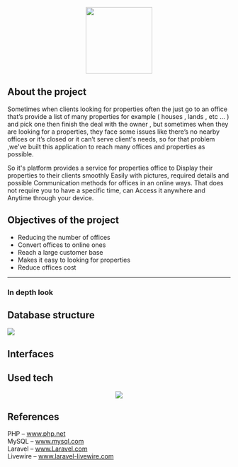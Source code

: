 <p align="center"><img src="https://b.top4top.io/p_2418d9dxg1.png" width="150"></a></p>

## About the project

Sometimes when clients looking for properties often the just go to an office that’s provide a list of many properties for example ( houses , lands , etc … ) and pick one then finish the deal with the owner , but sometimes when they are looking for a properties, they face some issues like there’s no nearby offices or it’s closed or it can’t serve client's needs, so for that problem ,we've built this application to reach many offices and properties as possible.

So it's platform provides a service for properties office to Display their properties to their clients smoothly Easily with pictures, required details and possible Communication methods for offices in an online ways. That does not require you to have a specific time, can Access it anywhere and 
Anytime through your device.


## Objectives of the project
<ul>
<li>Reducing the number of offices</li>
<li>Convert offices to online ones</li>
<li>Reach a large customer base</li>
<li>Makes it easy to looking for properties</li>
<li>Reduce offices cost</li>
</ul>

<hr>

<h3>In depth look</h3>

## Database structure
<img src="https://c.top4top.io/p_24185qs2f1.png">

## Interfaces

## Used tech

<p align="center">
<img src="https://f.top4top.io/p_2418c59vp1.png">
</p>

## References
PHP – www.php.net
<br>
MySQL – www.mysql.com
<br>
Laravel – www.Laravel.com
<br>
Livewire – www.laravel-livewire.com
